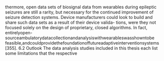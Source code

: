 thermore, open data sets of biosignal data from wearables during epileptic seizures are still
a rarity, but necessary for the continued improvement of seizure detection systems. Device
manufacturers could look to build and share such data sets as a result of their device valida-
tions, were they not focused solely on the design of proprietary, closed algorithms. In fact,
entirelyopen-sourceambulatorydatacollectionandanalysiswithwearableswasshowntobe
feasible,andcouldprovidethefoundationoffutureadaptiveinterventionsystems[355].
6.2 Outlook
The data analysis studies included in this thesis each list some limitations that the respective